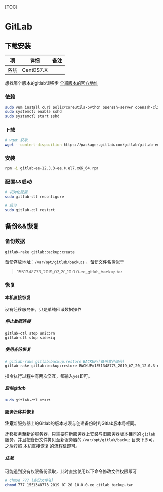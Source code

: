 

[TOC]

# GitLab

## 下载安装

| 项   | 详细      | 备注 |
| ---- | --------- | ---- |
| 系统 | CentOS7.X |      |

想找哪个版本的gitlab请移步 [全部版本的官方地址](https://packages.gitlab.com/gitlab/gitlab-ee) 

### 依赖

```bash
sudo yum install curl policycoreutils-python openssh-server openssh-clients
sudo systemctl enable sshd
sudo systemctl start sshd
```

### 下载

```bash
# wget 获取
wget --content-disposition https://packages.gitlab.com/gitlab/gitlab-ee/packages/ol/7/gitlab-ee-12.0.3-ee.0.el7.x86_64.rpm/download.rpm
```

### 安装

```bash
rpm -i gitlab-ee-12.0.3-ee.0.el7.x86_64.rpm
```

### 配置&&启动

```bash
# 初始化配置
sudo gitlab-ctl reconfigure

# 启动
sudo gitlab-ctl restart
```

## 备份&&恢复

### 备份数据 

```bash
gitlab-rake gitlab:backup:create
```

备份存放地址：`/var/opt/gitlab/backups` ，备份文件名类似于

> 1551348773_2019_07_20_10.0.0-ee_gitlab_backup.tar

### 恢复

#### 本机直接恢复

没有迁移服务器，只是单纯回滚数据操作

##### 停止数据连接

```bash
gitlab-ctl stop unicorn
gitlab-ctl stop sidekiq
```

##### 使用备份恢复

```bash
# gitlab-rake gitlab:backup:restore BACKUP=[备份文件编号]
gitlab-rake gitlab:backup:restore BACKUP=1551348773_2019_07_20_12.0.3-ee
```

指令执行过程中有两次交互，都输入`yes`即可。

##### 启动gitlab

```bash
sudo gitlab-ctl start
```

#### 服务迁移并恢复

**注意**新服务器上的Gitlab的版本必须与创建备份时的Gitlab版本号相同。

迁移服务至新的服务器，只需要在新服务器上安装与旧服务器版本相同的 `gitlab` 服务，并且把备份文件拷贝至新服务器的 `/var/opt/gitlab/backup` 目录下即可，之后按照 本机直接恢复 的流程做即可。

##### 注意

可能遇到没有权限备份读取，此时直接使用以下命令修改文件权限即可

```bash
# chmod 777 [备份文件名]
chmod 777 1551348773_2019_07_20_10.0.0-ee_gitlab_backup.tar
```


